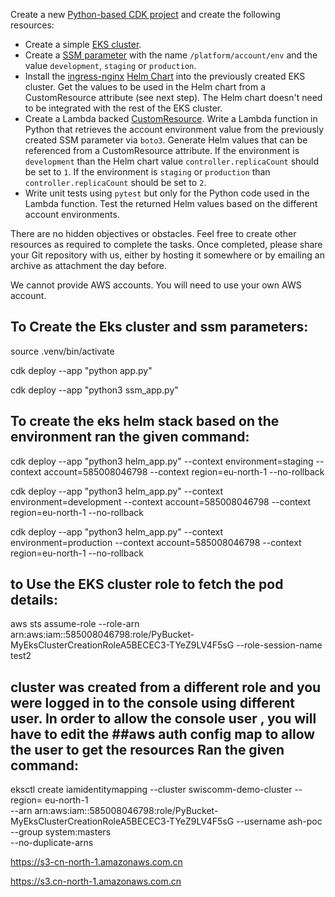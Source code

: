 Create a new [Python-based CDK project](https://docs.aws.amazon.com/cdk/v2/guide/work-with-cdk-python.html) and create the following resources:
- Create a simple [EKS cluster](https://docs.aws.amazon.com/cdk/api/v2/docs/aws-cdk-lib.aws_eks-readme.html).
- Create a [SSM parameter](https://docs.aws.amazon.com/cdk/api/v2/docs/aws-cdk-lib.aws_ssm-readme.html) with the name `/platform/account/env` and the value `development`, `staging` or `production`.
- Install the [ingress-nginx](https://artifacthub.io/packages/helm/ingress-nginx/ingress-nginx) [Helm Chart](https://docs.aws.amazon.com/cdk/api/v2/docs/aws-cdk-lib.aws_eks.HelmChart.html) into the previously created EKS cluster. Get the values to be used in the Helm chart from a CustomResource attribute (see next step). The Helm chart doesn't need to be integrated with the rest of the EKS cluster.
- Create a Lambda backed [CustomResource](https://docs.aws.amazon.com/cdk/api/v2/docs/aws-cdk-lib.CustomResource.html). Write a Lambda function in Python that retrieves the account environment value from the previously created SSM parameter via `boto3`. Generate Helm values that can be referenced from a CustomResource attribute. If the environment is `development` than the Helm chart value `controller.replicaCount` should be set to `1`. If the environment is `staging` or `production` than `controller.replicaCount` should be set to `2`.
- Write unit tests using `pytest` but only for the Python code used in the Lambda function. Test the returned Helm values based on the different account environments.

There are no hidden objectives or obstacles. Feel free to create other resources as required to complete the tasks. Once completed, please share your Git repository with us, either by hosting it somewhere or by emailing an archive as attachment the day before.

We cannot provide AWS accounts. You will need to use your own AWS account.

## To Create the Eks cluster and ssm parameters:
source .venv/bin/activate

 cdk deploy  --app "python app.py"

 cdk deploy --app "python3 ssm_app.py"


## To create the eks helm stack based on the environment ran the given command:

cdk deploy --app "python3 helm_app.py" --context environment=staging --context account=585008046798 --context region=eu-north-1 --no-rollback

cdk deploy --app "python3 helm_app.py" --context environment=development --context account=585008046798 --context region=eu-north-1 --no-rollback

cdk deploy --app "python3 helm_app.py" --context environment=production --context account=585008046798 --context region=eu-north-1 --no-rollback


## to Use the EKS cluster role to fetch the pod details:
aws sts assume-role --role-arn arn:aws:iam::585008046798:role/PyBucket-MyEksClusterCreationRoleA5BECEC3-TYeZ9LV4F5sG --role-session-name test2


 ## cluster was created from a different role and you were logged in to the console using different user. In order to allow the console user , you will have to edit the ##aws auth config map to allow the user to get the resources Ran the given command:

eksctl create iamidentitymapping --cluster swiscomm-demo-cluster --region= eu-north-1 \
--arn arn:aws:iam::585008046798:role/PyBucket-MyEksClusterCreationRoleA5BECEC3-TYeZ9LV4F5sG --username ash-poc --group system:masters \
--no-duplicate-arns

https://s3-cn-north-1.amazonaws.com.cn

https://s3.cn-north-1.amazonaws.com.cn
